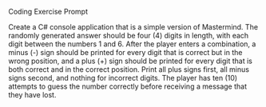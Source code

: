 Coding Exercise Prompt

Create a C# console application that is a simple version of Mastermind. The randomly generated answer
should be four (4) digits in length, with each digit between the numbers 1 and 6. After the player enters
a combination, a minus (-) sign should be printed for every digit that is correct but in the wrong position,
and a plus (+) sign should be printed for every digit that is both correct and in the correct position. Print
all plus signs first, all minus signs second, and nothing for incorrect digits. The player has ten (10)
attempts to guess the number correctly before receiving a message that they have lost.

